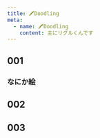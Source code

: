 ```yaml
---
title: 🖍Doodling
meta:
  - name: 🖍Doodling
    content: 主にリグルくんです
---
```

## 001
### なにか絵
## 002
## 003